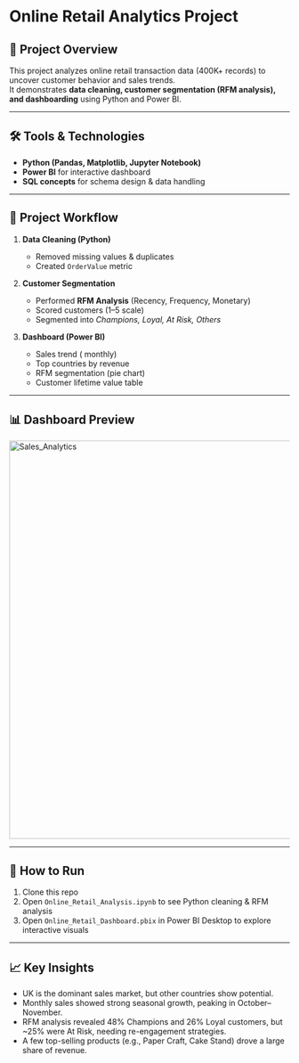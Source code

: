 #  Online Retail Analytics Project

## 📌 Project Overview
This project analyzes online retail transaction data (400K+ records) to uncover customer behavior and sales trends.  
It demonstrates **data cleaning, customer segmentation (RFM analysis), and dashboarding** using Python and Power BI.

---

## 🛠️ Tools & Technologies
- **Python (Pandas, Matplotlib, Jupyter Notebook)**
- **Power BI** for interactive dashboard
- **SQL concepts** for schema design & data handling

---

## 📂 Project Workflow
1. **Data Cleaning (Python)**
   - Removed missing values & duplicates  
   - Created `OrderValue` metric   

2. **Customer Segmentation**
   - Performed **RFM Analysis** (Recency, Frequency, Monetary)  
   - Scored customers (1–5 scale)  
   - Segmented into *Champions, Loyal, At Risk, Others*  

3. **Dashboard (Power BI)**
   - Sales trend ( monthly)  
   - Top countries by revenue  
   - RFM segmentation (pie chart)  
   - Customer lifetime value table  

---

## 📊 Dashboard Preview
<img width="1274" height="715" alt="Sales_Analytics" src="https://github.com/user-attachments/assets/0c3eddd2-46c8-45d0-aa73-6740c5389cc9" />
  

---

## 🚀 How to Run
1. Clone this repo  
2. Open `Online_Retail_Analysis.ipynb` to see Python cleaning & RFM analysis  
3. Open `Online_Retail_Dashboard.pbix` in Power BI Desktop to explore interactive visuals  

---

## 📈 Key Insights
- UK is the dominant sales market, but other countries show potential.  
- Monthly sales showed strong seasonal growth, peaking in October–November.  
- RFM analysis revealed 48% Champions and 26% Loyal customers, but ~25% were At Risk, needing re-engagement strategies.  
- A few top-selling products (e.g., Paper Craft, Cake Stand) drove a large share of revenue.
  
 
